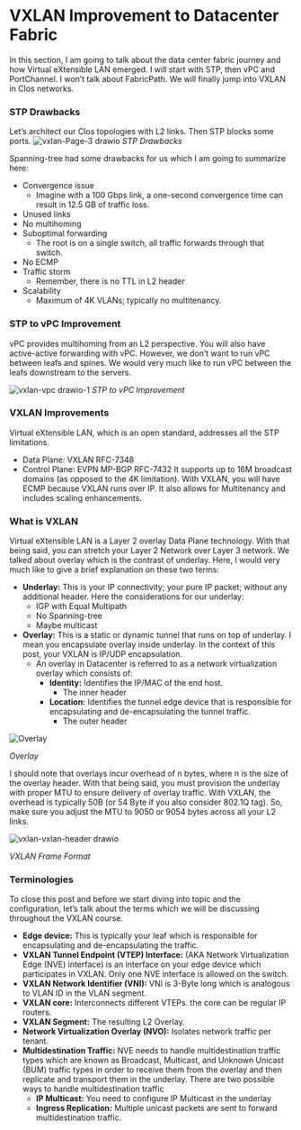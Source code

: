 # VXLAN Improvement to Datacenter Fabric
In this section, I am going to talk about the data center fabric journey and how Virtual eXtensible LAN emerged. I will start with STP, then vPC and PortChannel. I won’t talk about FabricPath. We will finally jump into VXLAN in Clos networks.

### STP Drawbacks
Let’s architect our Clos topologies with L2 links. Then STP blocks some ports.
![vxlan-Page-3 drawio](https://user-images.githubusercontent.com/31813625/232259851-98834f21-0728-4858-882a-b6f22c2c7882.svg)
*STP Drawbacks*

Spanning-tree had some drawbacks for us which I am going to summarize here:
* Convergence issue
  * Imagine with a 100 Gbps link, a one-second convergence time can result in 12.5 GB of traffic loss.
* Unused links
* No multihoming
* Suboptimal forwarding
  * The root is on a single switch, all traffic forwards through that switch.
* No ECMP
* Traffic storm
  * Remember, there is no TTL in L2 header
* Scalability
  * Maximum of 4K VLANs; typically no multitenancy.

### STP to vPC Improvement
vPC provides multihoming from an L2 perspective. You will also have active-active forwarding with vPC. However, we don’t want to run vPC between leafs and spines. We would very much like to run vPC between the leafs downstream to the servers.

![vxlan-vpc drawio-1](https://user-images.githubusercontent.com/31813625/232260139-dcc9f159-cff6-4a19-a248-8c92ccae4a11.svg)
*STP to vPC Improvement*

### VXLAN Improvements
Virtual eXtensible LAN, which is an open standard, addresses all the STP limitations.
* Data Plane: VXLAN RFC-7348
* Control Plane: EVPN MP-BGP RFC-7432
It supports up to 16M broadcast domains (as opposed to the 4K limitation). With VXLAN, you will have ECMP because VXLAN runs over IP. It also allows for Multitenancy and includes scaling enhancements.

### What is VXLAN
Virtual eXtensible LAN is a Layer 2 overlay Data Plane technology. With that being said, you can stretch your Layer 2 Network over Layer 3 network. We talked about overlay which is the contrast of underlay. Here, I would very much like to give a brief explanation on these two terms:

* **Underlay:** This is your IP connectivity; your pure IP packet; without any additional header. Here the considerations for our underlay:
  * IGP with Equal Multipath
  * No Spanning-tree
  * Maybe multicast
* **Overlay:** This is a static or dynamic tunnel that runs on top of underlay. I mean you encapsulate overlay inside underlay. In the context of this post, your VXLAN is IP/UDP encapsulation.
  * An overlay in Datacenter is referred to as a network virtualization overlay which consists of:
    * **Identity:** Identifies the IP/MAC of the end host.
      * The inner header
    * **Location:** Identifies the tunnel edge device that is responsible for encapsulating and de-encapsulating the tunnel traffic.
      * The outer header

![Overlay](https://user-images.githubusercontent.com/31813625/232260297-1d6b26b5-daa9-4d9e-857f-7f88228cfc72.svg)

*Overlay*

I should note that overlays incur overhead of n bytes, where n is the size of the overlay header. With that being said, you must provision the underlay with proper MTU to ensure delivery of overlay traffic. With VXLAN, the overhead is typically 50B (or 54 Byte if you also consider 802.1Q tag). So, make sure you adjust the MTU to 9050 or 9054 bytes across all your L2 links.

![vxlan-vxlan-header drawio](https://user-images.githubusercontent.com/31813625/232260318-5c366b57-8ca3-4ec5-abd2-a54d64bc7593.svg)

*VXLAN Frame Format*

### Terminologies
To close this post and before we start diving into topic and the configuration, let’s talk about the terms which we will be discussing throughout the VXLAN course.

  * **Edge device:** This is typically your leaf which is responsible for encapsulating and de-encapsulating the traffic.
  * **VXLAN Tunnel Endpoint (VTEP) Interface:** (AKA Network Virtualization Edge (NVE) interface) is an interface on your edge device which participates in VXLAN. Only one NVE interface is allowed on the switch.
  * **VXLAN Network Identifier (VNI):** VNI is 3-Byte long which is analogous to VLAN ID in the VLAN segment.
  * **VXLAN core:** Interconnects different VTEPs. the core can be regular IP routers.
  * **VXLAN Segment:** The resulting L2 Overlay.
  * **Network Virtualization Overlay (NVO):** Isolates network traffic per tenant.
  * **Multidestination Traffic:** NVE needs to handle multidestination traffic types which are known as Broadcast, Multicast, and Unknown Unicast (BUM) traffic types in order to receive them from the overlay and then replicate and transport them in the underlay. There are two possible ways to handle multidestination traffic
    * **IP Multicast:** You need to configure IP Multicast in the underlay
    * **Ingress Replication:** Multiple unicast packets are sent to forward multidestination traffic.